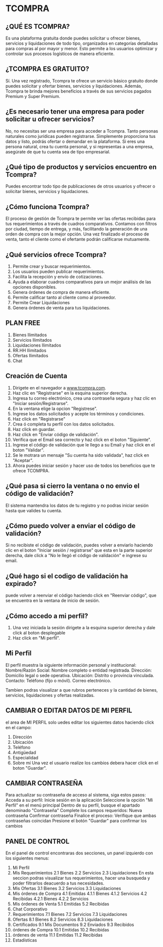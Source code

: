 # TCOMPRA

## ¿QUÉ ES TCOMPRA?

Es una plataforma gratuita donde puedes solicitar u ofrecer bienes, servicios y liquidaciones de todo tipo, organizados en categorías detalladas para compras al por mayor y menor. Esto permite a los usuarios optimizar y controlar sus procesos logísticos de manera eficiente.

## ¿TCOMPRA ES GRATUITO?
Sí. Una vez registrado, Tcompra te ofrece un servicio básico gratuito donde puedes solicitar y ofertar bienes, servicios y liquidaciones. Además, Tcompra te brinda mejores beneficios a través de sus servicios pagados Premium y Super Premium.

## ¿Es necesario tener una empresa para poder solicitar u ofrecer servicios?
No, no necesitas ser una empresa para acceder a Tcompra. Tanto personas naturales como jurídicas pueden registrarse. Simplemente proporciona tus datos y listo, podrás ofertar o demandar en la plataforma. Si eres una persona natural, crea tu cuenta personal, y si representas a una empresa, asegúrate de que tu cuenta sea de tipo empresarial.

## ¿Qué tipo de productos y servicios encuentro en Tcompra?
Puedes encontrar todo tipo de publicaciones de otros usuarios y ofrecer o solicitar bienes, servicios y liquidaciones.

## ¿Cómo funciona Tcompra?
El proceso de gestión de Tcompra te permite ver las ofertas recibidas para tus requerimientos a través de cuadros comparativos. Contamos con filtros por ciudad, tiempo de entrega, y más, facilitando la generación de una orden de compra con la mejor opción.
Una vez finalizado el proceso de venta, tanto el cliente como el ofertante podrán calificarse mutuamente.        

## ¿Qué servicios ofrece Tcompra?
1. Permite crear y buscar requerimientos.
2. Los usuarios pueden publicar requerimientos.
3. Facilita la recepción y envío de cotizaciones.
4. Ayuda a elaborar cuadros comparativos para un mejor análisis de las opciones disponibles.
5. Genera órdenes de compra de manera eficiente.
6. Permite calificar tanto al cliente como al proveedor.
7. Permite Crear Liquidaciones
8. Genera órdenes de venta para tus liquidaciones.

## PLAN FREE
1. Bienes Ilimitados
2. Servicios Ilimitados
3. Liquidaciones Ilimitados
4. RR.HH Ilimitados
5. Ofertas Ilimitados
6. Chat

## Creación de Cuenta

1. Dirigete en el navegador a www.tcompra.com.
2. Haz clic en "Registrarse" en la esquina superior derecha.
3. Ingresa tu correo electrónico, crea una contraseña segura y haz clic en "Iniciar sesión/Registrarse".
4. En la ventana elige la opcion "Registrese".
5. Ingrese los datos solicitados y acepte los términos y condiciones.
6. Haz click en "Registrarse"
7. Crea ó completa tu perfil con los datos solicitados.
8. Haz click en guardar.
9. Haz click en "Enviar código de validación".
10. Verifica que el Email sea correcto y haz click en el boton "Siguiente".
11. Ingrese el código de validación que le llego a su Email y haz click en el boton "Validar".
13. Se le motrara un mensaje "Su cuenta ha sido validada", haz click en "Aceptar".
14. Ahora puedes iniciar sesión y hacer uso de todos los beneficios que te ofrece TCOMPRA.

## ¿Qué pasa si cierro la ventana o no envio el código de validación?
El sistema mantendra los datos de tu registro y no podras iniciar sesión hasta que valides tu cuenta.

## ¿Cómo puedo volver a enviar el código de validación?
Si no recibiste el código de validación, puedes volver a enviarlo haciendo clic en el boton "Iniciar sesión / registrarse" que esta en la parte superior derecha, dale click a "No le llegó el código de validación" e ingrese su email.

## ¿Qué hago si el codigo de validación ha expirado?
puede volver a reenviar el código haciendo click en "Reenviar código", que se encuentra en la ventana de inicio de sesión.

## ¿Cómo accedo a mi perfil?
1. Una vez iniciada la sesión dirigete a la esquina superior derecha y dale click al boton desplegable
2. Haz click en "Mi perfil".

## Mi Perfil
El perfil muestra la siguiente información personal y institucional:
Nombre/Razón Social: Nombre completo o entidad registrada.
Dirección: Domicilio legal o sede operativa.
Ubicación: Distrito o provincia vinculada.
Contacto:
Teléfono (fijo o móvil).
Correo electrónico.

Tambien podras visualizar a que rubros perteneces y la cantidad de bienes, servicios, liquidaciones y ofertas realizadas.

## CAMBIAR O EDITAR DATOS DE MI PERFIL
el area de MI PERFIL solo uedes editar los siguientes datos haciendo click en el campo:
1. Dirección
2. Ubicación
3. Teléfono
4. Antigüedad
5. Especialidad
6. Sobre mí
Una vez el usuario realize los cambios debera hacer click en el boton "Guardar".

## CAMBIAR CONTRASEÑA
Para actualizar su contraseña de acceso al sistema, siga estos pasos:
Acceda a su perfil:
Inicie sesión en la aplicación
Seleccione la opción "Mi Perfil" en el menú principal
Dentro de su perfil, busque el apartado denominado "Contraseña"
Complete los campos requeridos:
Nueva contraseña
Confirmar contraseña
Finalice el proceso:
Verifique que ambas contraseñas coincidan
Presione el botón "Guardar" para confirmar los cambios

## PANEL DE CONTROL
En el panel de control encontraras dos secciones, un panel izquierdo con los siguientes menus:
1. Mi Perfil
2. Mis Requerimientos
    2.1 Bienes
    2.2 Servicios
    2.3 Liquidaciones
En esta seccion podras visualizar tus requerimientos, hacer una busqueda y poder filtrarlos deacuerdo a tus necesidades.
3. Mis Ofertas
    3.1 Bienes
    3.2 Servicios
    3.3 Liquidaciones
4. Mis órdenes de Compra
   4.1 Emitidas
       4.1.1 Bienes
       4.1.2 Servicios
   4.2 Recibidas
       4.2.1 Bienes
       4.2.2 Servicios
5. Mis órdenes de Venta
    5.1 Emitidas
    5.2 Recibidas
6. Chat Corporativo
7. Requerimientos
    7.1 Bienes
    7.2 Servicios
    7.3 Liquidaciones
8. Ofertas
    8.1 Bienes
    8.2 Servicios
    8.3 Liquidaciones
9. Certificados
    9.1 Mis Documentos
    9.2 Enviados
    9.3 Recibidos
10. órdenes de Compra
    10.1 Emitidas
    10.2 Recibidas
11. órdenes de venta
    11.1 Emitidas
    11.2 Recibidas
12. Estadísticas



